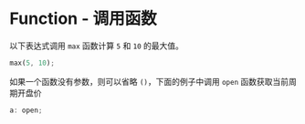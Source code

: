 # Function - 调用函数

以下表达式调用 `max` 函数计算 `5` 和 `10` 的最大值。

```rust
max(5, 10);
```

如果一个函数没有参数，则可以省略 `()`，下面的例子中调用 `open` 函数获取当前周期开盘价

```rust
a: open;
```
